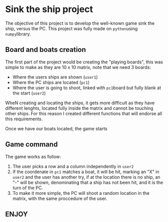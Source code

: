 # Sink the ship project

The objective of this project is to develop the well-known game sink the ship, versus the PC. This project was fully made on ``python``using ``numpy``library.

## Board and boats creation

The first part of the project would be creating the "playing boards", this was simple to make as they are 10 x 10 matrix, note that we need 3 boards:

* Where the users ships are shown (``user1``)
* Where the PC ships are located (``pc1``)
* Where the user is going to shoot, linked with ``pc1``board but fully blank at the start (``user2``)

WheN creating and locating the ships, it gets more difficult as they have different lenghts, located fully inside the matrix and cannot be touching other ships. For this reason I created different functions that will endorse all this requirements.

Once we have our boats located, the game starts

## Game command

The game works as follow:

1. The user picks a row and a column independently in ``user2``
2. If the coordenate in ``pc1`` matches a boat, it will be hit, marking an "X" in ``user2`` and the user has another try, if at the location there is no ship, an "-" will be shown, denominating that a ship has not been hit, and it is the turn of the PC.
3. To make it more simple, the PC will shoot a random location in the matrix, with the same proccedure of the user.


## ENJOY
